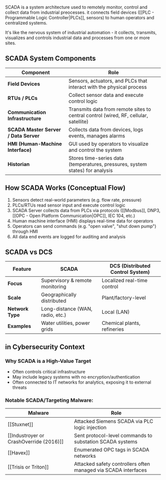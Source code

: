 SCADA is a system architecture used to remotely monitor, control and collect data from industrial preocesses. it connects field devices ([[PLC - Programmable Logic Controller|PLCs]], sensors) to human operators and centralized systems.

It's like the nervous system of industrial automation - it collects, transmits, visualizes and controls industrial data and processes from one or more sites. 

## SCADA System Components
|Component|Role|
|---|---|
|**Field Devices**|Sensors, actuators, and PLCs that interact with the physical process|
|**RTUs / PLCs**|Collect sensor data and execute control logic|
|**Communication Infrastructure**|Transmits data from remote sites to central control (wired, RF, cellular, satellite)|
|**SCADA Master Server / Data Server**|Collects data from devices, logs events, manages alarms|
|**HMI (Human-Machine Interface)**|GUI used by operators to visualize and control the system|
|**Historian**|Stores time-series data (temperatures, pressures, system states) for analysis|

## How SCADA Works (Conceptual Flow)
1. Sensors detect real-world parameters (e.g. flow rate, pressure)
2. PLCs/RTUs read sensor input and execute control logic
3. SCADA Server collects data from PLCs via protocols ([[Modbus]], DNP3, [[OPC - Open Platform Communication|OPC]], IEC 104, etc.)
4. Human machine interface (HMI) displays real-time data for operators
5. Operators can send commands (e.g. "open valve", "shut down pump") through HMI
6. All data end events are logged for auditing and analysis

## SCADA vs DCS
|Feature|SCADA|DCS (Distributed Control System)|
|---|---|---|
|**Focus**|Supervisory & remote monitoring|Localized real-time control|
|**Scale**|Geographically distributed|Plant/factory-level|
|**Network Type**|Long-distance (WAN, radio, etc.)|Local (LAN)|
|**Examples**|Water utilities, power grids|Chemical plants, refineries|
## in Cybersecurity Context
### Why SCADA is a High-Value Target
- Often controls critical infrastructure
- May include legacy systems with no encryption/authentication
- Often connected to IT networks for analytics, exposing it to external threats

### Notable SCADA/Targeting Malware:
| Malware                                 | Role                                                           |
| --------------------------------------- | -------------------------------------------------------------- |
| [[Stuxnet]]                             | Attacked Siemens SCADA via PLC logic injection                 |
| [[Industroyer or CrashOverride (2016)]] | Sent protocol-level commands to substation SCADA systems       |
| [[Havex]]                               | Enumerated OPC tags in SCADA networks                          |
| [[Trisis or Triton]]                    | Attacked safety controllers often managed via SCADA interfaces |

